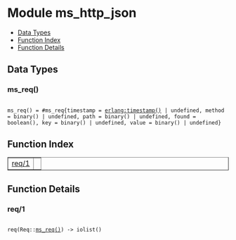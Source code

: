 

# Module ms_http_json #
* [Data Types](#types)
* [Function Index](#index)
* [Function Details](#functions)

<a name="types"></a>

## Data Types ##




### <a name="type-ms_req">ms_req()</a> ###


<pre><code>
ms_req() = #ms_req{timestamp = <a href="erlang.md#type-timestamp">erlang:timestamp()</a> | undefined, method = binary() | undefined, path = binary() | undefined, found = boolean(), key = binary() | undefined, value = binary() | undefined}
</code></pre>

<a name="index"></a>

## Function Index ##


<table width="100%" border="1" cellspacing="0" cellpadding="2" summary="function index"><tr><td valign="top"><a href="#req-1">req/1</a></td><td></td></tr></table>


<a name="functions"></a>

## Function Details ##

<a name="req-1"></a>

### req/1 ###

<pre><code>
req(Req::<a href="#type-ms_req">ms_req()</a>) -&gt; iolist()
</code></pre>
<br />

